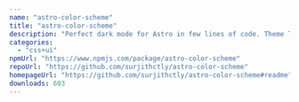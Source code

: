 ```yaml
---
name: "astro-color-scheme"
title: "astro-color-scheme"
description: "Perfect dark mode for Astro in few lines of code. Theme Toggle for Dark, Light & Auto (system)"
categories:
  - "css+ui"
npmUrl: "https://www.npmjs.com/package/astro-color-scheme"
repoUrl: "https://github.com/surjithctly/astro-color-scheme"
homepageUrl: "https://github.com/surjithctly/astro-color-scheme#readme"
downloads: 603
---
```

